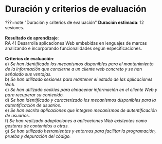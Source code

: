 # Duración y criterios de evaluación

???+note "Duración y criterios de evaluación"
 	**Duración estimada**: 12 sesiones.<br /><br />
 	**Resultado de aprendizaje**:<br />
 	RA 4) Desarrolla aplicaciones Web embebidas en lenguajes de marcas analizando e incorporando funcionalidades según especificaciones.<br /><br />
 	**Criterios de evaluación**:<br />
 	a) *Se han identificado los mecanismos disponibles para el mantenimiento de la información que concierne a un cliente web concreto y se han señalado sus ventajas.*<br />
 	b) *Se han utilizado sesiones para mantener el estado de las aplicaciones Web.*<br />
 	c) *Se han utilizado cookies para almacenar información en el cliente Web y para recuperar su contenido.*<br />
 	d) *Se han identificado y caracterizado los mecanismos disponibles para la autentificación de usuarios.*<br />
 	e) *Se han escrito aplicaciones que integren mecanismos de autentificación de usuarios.*<br />
 	f) *Se han realizado adaptaciones a aplicaciones Web existentes como gestores de contenidos u otras.*<br />
 	g) *Se han utilizado herramientas y entornos para facilitar la programación, prueba y depuración del código.*<br />
 	
